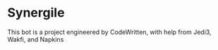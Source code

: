 # Synergile
 This bot is a project engineered by CodeWritten, with help from Jedi3, Wakfi, and Napkins
